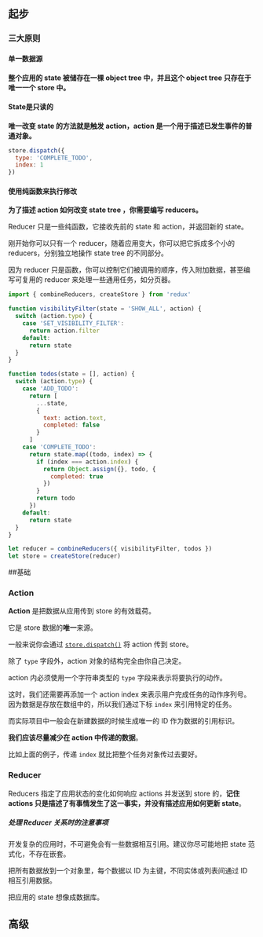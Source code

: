 ## 起步

### 三大原则

#### 单一数据源

**整个应用的 state 被储存在一棵 object tree 中，并且这个 object tree 只存在于唯一一个 store 中。**



#### State是只读的

**唯一改变 state 的方法就是触发 action，action 是一个用于描述已发生事件的普通对象。**

```js
store.dispatch({
  type: 'COMPLETE_TODO',
  index: 1
})
```



#### 使用纯函数来执行修改

**为了描述 action 如何改变 state tree ，你需要编写 reducers。**

Reducer 只是一些纯函数，它接收先前的 state 和 action，并返回新的 state。

刚开始你可以只有一个 reducer，随着应用变大，你可以把它拆成多个小的 reducers，分别独立地操作 state tree 的不同部分。

因为 reducer 只是函数，你可以控制它们被调用的顺序，传入附加数据，甚至编写可复用的 reducer 来处理一些通用任务，如分页器。



```js
import { combineReducers, createStore } from 'redux'

function visibilityFilter(state = 'SHOW_ALL', action) {
  switch (action.type) {
    case 'SET_VISIBILITY_FILTER':
      return action.filter
    default:
      return state
  }
}

function todos(state = [], action) {
  switch (action.type) {
    case 'ADD_TODO':
      return [
        ...state,
        {
          text: action.text,
          completed: false
        }
      ]
    case 'COMPLETE_TODO':
      return state.map((todo, index) => {
        if (index === action.index) {
          return Object.assign({}, todo, {
            completed: true
          })
        }
        return todo
      })
    default:
      return state
  }
}

let reducer = combineReducers({ visibilityFilter, todos })
let store = createStore(reducer)
```



##基础

### Action

**Action** 是把数据从应用传到 store 的有效载荷。

它是 store 数据的**唯一**来源。

一般来说你会通过 [`store.dispatch()`](http://cn.redux.js.org/docs/api/Store.html#dispatch) 将 action 传到 store。

除了 `type` 字段外，action 对象的结构完全由你自己决定。

action 内必须使用一个字符串类型的 `type` 字段来表示将要执行的动作。



这时，我们还需要再添加一个 action index 来表示用户完成任务的动作序列号。因为数据是存放在数组中的，所以我们通过下标 `index` 来引用特定的任务。

而实际项目中一般会在新建数据的时候生成唯一的 ID 作为数据的引用标识。

**我们应该尽量减少在 action 中传递的数据**。

比如上面的例子，传递 `index` 就比把整个任务对象传过去要好。



### Reducer

Reducers 指定了应用状态的变化如何响应 actions 并发送到 store 的，**记住 actions 只是描述了有事情发生了这一事实，并没有描述应用如何更新 state**。



##### 处理 Reducer 关系时的注意事项

开发复杂的应用时，不可避免会有一些数据相互引用。建议你尽可能地把 state 范式化，不存在嵌套。

把所有数据放到一个对象里，每个数据以 ID 为主键，不同实体或列表间通过 ID 相互引用数据。

把应用的 state 想像成数据库。





## 高级

